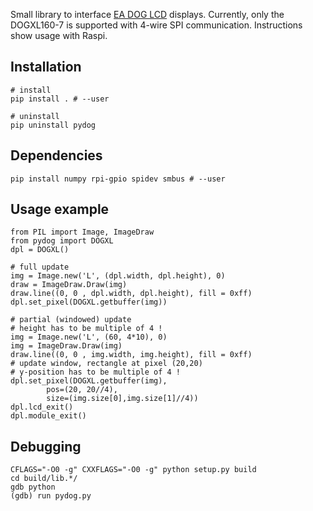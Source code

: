 Small library to interface [EA DOG LCD](https://www.lcd-module.com/produkte/dog.html) displays. Currently, only the DOGXL160-7 is supported with 4-wire SPI communication. Instructions show usage with Raspi.

## Installation
```
# install
pip install . # --user

# uninstall
pip uninstall pydog
```

## Dependencies
```
pip install numpy rpi-gpio spidev smbus # --user
```

## Usage example
```
from PIL import Image, ImageDraw
from pydog import DOGXL
dpl = DOGXL()

# full update
img = Image.new('L', (dpl.width, dpl.height), 0)
draw = ImageDraw.Draw(img)
draw.line((0, 0 , dpl.width, dpl.height), fill = 0xff)
dpl.set_pixel(DOGXL.getbuffer(img))

# partial (windowed) update
# height has to be multiple of 4 !
img = Image.new('L', (60, 4*10), 0)
img = ImageDraw.Draw(img)
draw.line((0, 0 , img.width, img.height), fill = 0xff)
# update window, rectangle at pixel (20,20)
# y-position has to be multiple of 4 !
dpl.set_pixel(DOGXL.getbuffer(img), 
        pos=(20, 20//4),
        size=(img.size[0],img.size[1]//4))
dpl.lcd_exit()
dpl.module_exit()
```

## Debugging
```
CFLAGS="-O0 -g" CXXFLAGS="-O0 -g" python setup.py build
cd build/lib.*/
gdb python
(gdb) run pydog.py
```
